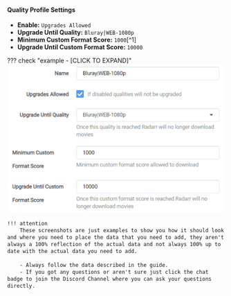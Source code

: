 #### Quality Profile Settings

- **Enable:** `Upgrades Allowed`
- **Upgrade Until Quality:** `Bluray|WEB-1080p`
- **Minimum Custom Format Score:** `1000`[^1]
- **Upgrade Until Custom Format Score:** `10000`

??? check "example - [CLICK TO EXPAND]"
    ![!Quality Profile Settings](../../docs/SQP/images/quality-profile-settings.png)

    !!! attention
        These screenshots are just examples to show you how it should look and where you need to place the data that you need to add, they aren't always a 100% reflection of the actual data and not always 100% up to date with the actual data you need to add.

        - Always follow the data described in the guide.
        - If you got any questions or aren't sure just click the chat badge to join the Discord Channel where you can ask your questions directly.
